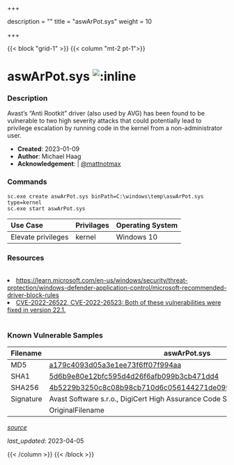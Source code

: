 +++

description = ""
title = "aswArPot.sys"
weight = 10

+++


{{< block "grid-1" >}}
{{< column "mt-2 pt-1">}}


# aswArPot.sys ![:inline](/images/twitter_verified.png) 


### Description

Avast’s “Anti Rootkit” driver (also used by AVG) has been found to be vulnerable to two high severity attacks that could potentially lead to privilege escalation by running code in the kernel from a non-administrator user.

- **Created**: 2023-01-09
- **Author**: Michael Haag
- **Acknowledgement**:  | [@mattnotmax](https://twitter.com/@mattnotmax)

### Commands

```
sc.exe create aswArPot.sys binPath=C:\windows\temp\aswArPot.sys type=kernel
sc.exe start aswArPot.sys
```

| Use Case | Privilages | Operating System | 
|:---- | ---- | ---- |
| Elevate privileges | kernel | Windows 10 |

### Resources
<br>
<li><a href=" https://learn.microsoft.com/en-us/windows/security/threat-protection/windows-defender-application-control/microsoft-recommended-driver-block-rules"> https://learn.microsoft.com/en-us/windows/security/threat-protection/windows-defender-application-control/microsoft-recommended-driver-block-rules</a></li>
<li><a href="CVE-2022-26522, CVE-2022-26523: Both of these vulnerabilities were fixed in version 22.1.">CVE-2022-26522, CVE-2022-26523: Both of these vulnerabilities were fixed in version 22.1.</a></li>
<br>

### Known Vulnerable Samples

| Filename | aswArPot.sys |
|:---- | ---- | 
| MD5 | <a href="https://www.virustotal.com/gui/file/a179c4093d05a3e1ee73f6ff07f994aa">a179c4093d05a3e1ee73f6ff07f994aa</a> |
| SHA1 | <a href="https://www.virustotal.com/gui/file/5d6b9e80e12bfc595d4d26f6afb099b3cb471dd4">5d6b9e80e12bfc595d4d26f6afb099b3cb471dd4</a> |
| SHA256 | <a href="https://www.virustotal.com/gui/file/4b5229b3250c8c08b98cb710d6c056144271de099a57ae09f5d2097fc41bd4f1">4b5229b3250c8c08b98cb710d6c056144271de099a57ae09f5d2097fc41bd4f1</a> |
| Signature | Avast Software s.r.o., DigiCert High Assurance Code Signing CA-1, DigiCert   || Date | 2021-02-01 14:09:00 || Company | AVAST Software || Description | Avast Anti Rootkit || Product | Avast Antivirus
 || OriginalFilename | aswArPot.sys |


[*source*](https://github.com/magicsword-io/LOLDrivers/tree/main/yaml/aswarpot.yaml)

*last_updated:* 2023-04-05








{{< /column >}}
{{< /block >}}
